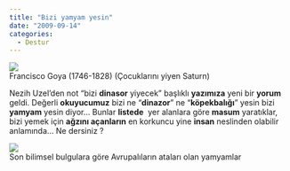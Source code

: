 ```yaml
---
title: "Bizi yamyam yesin"
date: "2009-09-14"
categories: 
  - Destur
---
```


![](../uploads/image/eylulguz_goya_cronos.jpg)  
Francisco Goya (1746-1828) (Çocuklarını yiyen Saturn)

Nezih Uzel’den not “bizi **dinasor** yiyecek” başlıklı **yazımıza** yeni bir **yorum** geldi. Değerli **okuyucumuz** bizi ne “**dinazor**” ne “**köpekbalığı**” yesin bizi **yamyam** yesin diyor… Bunlar **listede**  yer alanlara göre **masum** yaratıklar, bizi yemek için **ağzını açanların** en korkuncu yine **insan** neslinden olabilir anlamında… Ne dersiniz ?

![](../uploads/image/yamyam-cikti--43748.jpg)  
Son bilimsel bulgulara göre Avrupalıların ataları olan yamyamlar
